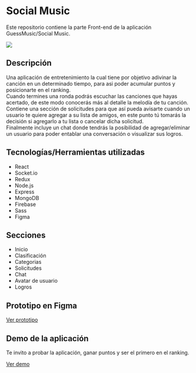 # Social Music

Este repositorio contiene la parte Front-end de la aplicación GuessMusic/Social Music.

![](https://raw.githubusercontent.com/ccastillob/portfolio/dev/public/assets/guessmusicImage2.png)

## Descripción

Una aplicación de entretenimiento la cual tiene por objetivo adivinar la canción en un determinado tiempo, para asi poder acumular puntos y posicionarte en el ranking.\
Cuando termines una ronda podrás escuchar las canciones que hayas acertado, de este modo conocerás más al detalle la melodía de tu canción.\
Contiene una sección de solicitudes para que así pueda avisarte cuando un usuario te quiere agregar a su lista de amigos, en este punto tú tomarás la decisión si agregarlo a tu lista o cancelar dicha solicitud.\
Finalmente incluye un chat donde tendrás la posibilidad de agregar/eliminar un usuario para poder entablar una conversación o visualizar sus logros.

## Tecnologías/Herramientas utilizadas

* React
* Socket.io
* Redux
* Node.js
* Express
* MongoDB
* Firebase
* Sass
* Figma

## Secciones

* Inicio
* Clasificación
* Categorias
* Solicitudes
* Chat
* Avatar de usuario
* Logros

## Prototipo en Figma

[ Ver prototipo ](https://www.figma.com/proto/xsV0j0oaqa8QI8wopG9s7Y/GuessMusic?node-id=2103%3A8178&scaling=scale-down&page-id=2103%3A8177)

## Demo de la aplicación

Te invito a probar la aplicación, ganar puntos y ser el primero en el ranking.

[ Ver demo ](https://app-guessmusic.herokuapp.com/)

